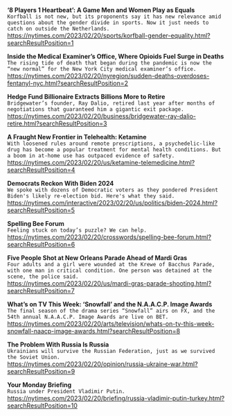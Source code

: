 **‘8 Players 1 Heartbeat’: A Game Men and Women Play as Equals**\
`Korfball is not new, but its proponents say it has new relevance amid questions about the gender divide in sports. Now it just needs to catch on outside the Netherlands.`\
https://nytimes.com/2023/02/20/sports/korfball-gender-equality.html?searchResultPosition=1

**Inside the Medical Examiner’s Office, Where Opioids Fuel Surge in Deaths**\
`The rising tide of death that began during the pandemic is now the “new normal” for the New York City medical examiner’s office.`\
https://nytimes.com/2023/02/20/nyregion/sudden-deaths-overdoses-fentanyl-nyc.html?searchResultPosition=2

**Hedge Fund Billionaire Extracts Billions More to Retire**\
`Bridgewater’s founder, Ray Dalio, retired last year after months of negotiations that guaranteed him a gigantic exit package.`\
https://nytimes.com/2023/02/20/business/bridgewater-ray-dalio-retire.html?searchResultPosition=3

**A Fraught New Frontier in Telehealth: Ketamine**\
`With loosened rules around remote prescriptions, a psychedelic-like drug has become a popular treatment for mental health conditions. But a boom in at-home use has outpaced evidence of safety.`\
https://nytimes.com/2023/02/20/us/ketamine-telemedicine.html?searchResultPosition=4

**Democrats Reckon With Biden 2024**\
`We spoke with dozens of Democratic voters as they pondered President Biden's likely re-election bid. Here's what they said.`\
https://nytimes.com/interactive/2023/02/20/us/politics/biden-2024.html?searchResultPosition=5

**Spelling Bee Forum**\
`Feeling stuck on today’s puzzle? We can help.`\
https://nytimes.com/2023/02/20/crosswords/spelling-bee-forum.html?searchResultPosition=6

**Five People Shot at New Orleans Parade Ahead of Mardi Gras**\
`Four adults and a girl were wounded at the Krewe of Bacchus Parade, with one man in critical condition. One person was detained at the scene, the police said.`\
https://nytimes.com/2023/02/20/us/mardi-gras-parade-shooting.html?searchResultPosition=7

**What’s on TV This Week: ‘Snowfall’ and the N.A.A.C.P. Image Awards**\
`The final season of the drama series “Snowfall” airs on FX, and the 54th annual N.A.A.C.P. Image Awards are live on BET.`\
https://nytimes.com/2023/02/20/arts/television/whats-on-tv-this-week-snowfall-naacp-image-awards.html?searchResultPosition=8

**The Problem With Russia Is Russia**\
`Ukrainians will survive the Russian Federation, just as we survived the Soviet Union.`\
https://nytimes.com/2023/02/20/opinion/russia-ukraine-war.html?searchResultPosition=9

**Your Monday Briefing**\
`Russia under President Vladimir Putin.`\
https://nytimes.com/2023/02/20/briefing/russia-vladimir-putin-turkey.html?searchResultPosition=10

